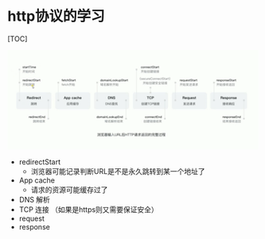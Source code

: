 # http协议的学习

[TOC]

![](img/http01.png)


 - redirectStart
    - 浏览器可能记录判断URL是不是永久跳转到某一个地址了
 - App cache
    - 请求的资源可能缓存过了
 - DNS 解析
 - TCP 连接 （如果是https则又需要保证安全）
 - request
 - response



